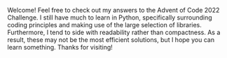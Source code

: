 Welcome!
Feel free to check out my answers to the Advent of Code 2022 Challenge. I still have much to learn in Python, specifically surrounding coding principles and making use of the large selection of libraries. Furthermore, I tend to side with readability rather than compactness. As a result, these may not be the most efficient solutions, but I hope you can learn something. Thanks for visiting!
